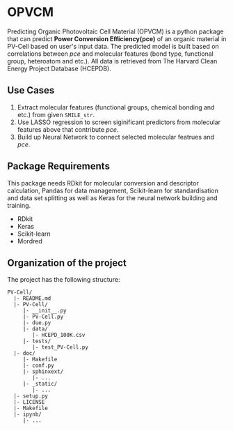 # OPVCM
Predicting Organic Photovoltaic Cell Material (OPVCM) is a python package that can predict **Power Conversion Efficiency(pce)** of an organic material in PV-Cell based on user's input data. The predicted model is built based on correlations between *pce* and molecular features (bond type, functional group, heteroatom and etc.). All data is retrieved from The Harvard Clean Energy Project Database (HCEPDB).

## Use Cases
1. Extract molecular features (functional groups, chemical bonding and etc.) from given ``SMILE_str``.
2. Use LASSO regression to screen siginificant predictors from molecular features above that contribute *pce*.
3. Build up Neural Network to connect selected molecular featrues and *pce*.

## Package Requirements
This package needs RDkit for molecular conversion and descriptor calculation, Pandas for data management, Scikit-learn for standardisation and data set splitting as well as Keras for the neural network building and training.

* RDkit
* Keras
* Scikit-learn
* Mordred



## Organization of the project
The project has the following structure:

    PV-Cell/
      |- README.md
      |- PV-Cell/
         |- __init__.py
         |- PV-Cell.py
         |- due.py
         |- data/
            |- HCEPD_100K.csv
         |- tests/
            |- test_PV-Cell.py
      |- doc/
         |- Makefile
         |- conf.py
         |- sphinxext/
            |- ...
         |- _static/
            |- ...
      |- setup.py
      |- LICENSE
      |- Makefile
      |- ipynb/
         |- ...
